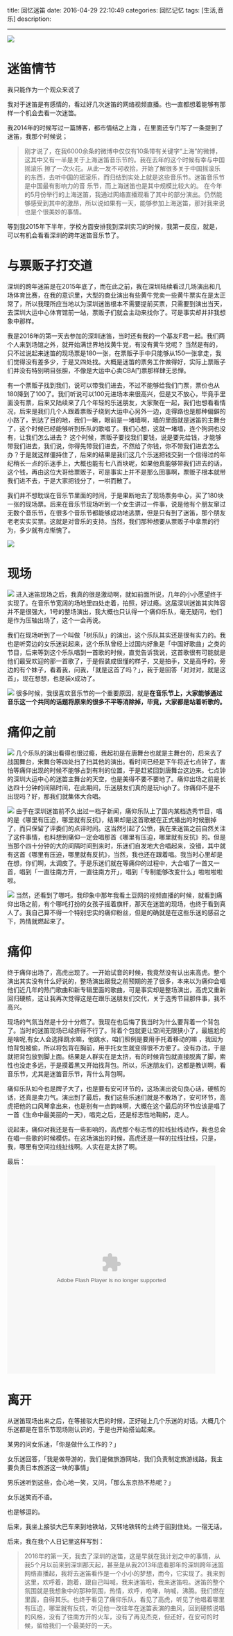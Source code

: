 title:  回忆迷笛
date: 2016-04-29 22:10:49 
categories: 回忆记忆
tags: [生活,音乐] 
description: 

---

![](http://7ktu2f.com1.z0.glb.clouddn.com/midi.jpg)


# 迷笛情节
我只能作为一个观众来说了

我对于迷笛是有感情的，看过好几次迷笛的网络视频直播。也一直都想着能够有那样一个机会去看一次迷笛。
<!--more-->
我2014年的时候写过一篇博客，都市情结之上海  ，在里面还专门写了一条提到了迷笛，我那个时候说；

>    刚才说了，在我6000余条的微博中仅仅有10条带有关键字“上海”的微博，这其中又有一半是关于上海迷笛音乐节的。我在去年的这个时候有幸与中国摇滚乐 擦了一次火花。从此一发不可收拾，开始了解很多关于中国摇滚乐的东西，去听中国的摇滚乐，而归结到实处上就是这些音乐节。迷笛音乐节是中国最有影响力的音 乐节，而上海迷笛也是其中规模比较大的。
    在今年的5月份举行的上海迷笛，我通过网络直播观看了其中的部分演出。仍然能够感受到其中的激昂，所以说如果有一天，能够参加上海迷笛，那对我来说也是个很美妙的事情。


等到我2015年下半年，学校方面安排我到深圳实习的时候，我第一反应，就是，可以有机会看看深圳的跨年迷笛音乐节了。


# 与票贩子打交道
深圳的跨年迷笛是在2015年底了，而在此之前，我在深圳陆续看过几场演出和几场体育比赛，在我的意识里，大型的商业演出有些黄牛党卖一些黄牛票实在是太正常了，所以我理所应当地以为深圳迷笛根本不需要提前买票，只需要到演出当天，去深圳大运中心体育馆前一站，票贩子们就会主动来找你了。可是事实却并非我想象中那样。

我是2016年的第一天去参加的深圳迷笛，当时还有我的一个基友F君一起。我们两个人来到场馆之外，就开始满世界地找黄牛党，有没有黄牛党呢？ 当然是有的，只不过说起来迷笛的现场票是180一张，在票贩子手中只能够从150一张拿走，我们觉得没有差多少，于是又四处找。大概是迷笛的票务工作做得好，实际上票贩子们并没有特别明目张胆，不像是大运中心卖CBA门票那样肆无忌惮。

有一个票贩子找到我们，说可以带我们进去，不过不能够给我们门票，票价也从180降到了100了。我们听说可以100元进场本来很高兴，但是又不放心，毕竟手里面没有票，后来又陆续来了几个年轻的乐迷朋友，大家聚在一起，我们也想看看情况，后来是我们几个人跟着票贩子绕到大运中心另外一边，走得路也是那种偏僻的小路了，到达了目的地，我们一瞅，眼前是一堵墙啊，墙的里面就是迷笛的主舞台了，这个时候已经能够听到乐队的歌唱了。我们心想，这就一堵墙，连个狗洞也没有，让我们怎么进去？ 这个时候，票贩子要找我们要钱，说是要先给钱，才能够带我们进去，我们说，你得先带我们进去，不然给了你钱，你不带我们进去怎么办？于是就这样僵持住了，后来的结果是我们这几个乐迷把钱交到一个信得过的年纪稍长一点的乐迷手上，大概也能有七八百块呢，如果他真能够带我们进去的话，这个钱，再由这位大哥给票贩子，可是事实上并不是那么回事啊，票贩子根本就带我们进不去，于是大家把钱分了，一哄而散了。

我们并不想耽误在音乐节里面的时间，于是果断地去了现场票务中心，买了180块一张的现场票。后来在音乐节现场听到一个女生讲过一件事，说是他有个朋友窜过无数个音乐节，在很多个音乐节都能够成功地逃票，但是只有到了迷笛，那个朋友老老实实买票。这就是对音乐的支持。当然，我们那种想要从票贩子中拿票的行为，多少就有点惭愧了。

![](http://7ktu2f.com1.z0.glb.clouddn.com/midi1.jpg)

# 现场


![](http://7ktu2f.com1.z0.glb.clouddn.com/midi2.jpg)
进入迷笛现场之后，我真的很是激动啊，就如前面所说，几年的小小愿望终于实现了。在音乐节宽阔的场地里四处走着，拍照，好过瘾。这届深圳迷笛其实阵容并不是很强大，1号的整场演出，我大概也只认得一个痛仰乐队，毫无疑问，他们是作为压轴出场了，这个一会再说。


我们在现场听到了一个叫做「树乐队」的演出，这个乐队其实还是很有实力的。我也是听旁边的女乐迷说起来，这个乐队曾经上过国内好象是「中国好歌曲」之类的节目，后来等到这个乐队唱到一首歌的时候，直觉告诉我说，这首歌很有可能就是他们最受欢迎的那一首歌了，于是假装成很懂的样子，又是拍手，又是高呼的，旁边的有个妹子，看着我，问我，「就是这首了吗？」，我于是回答「对对对，就是这首」，现在想想，也是装x成功了。


![](http://7ktu2f.com1.z0.glb.clouddn.com/midi3.jpg)
很多时候，我很喜欢音乐节的一个重要原因，就是**在音乐节上，大家能够通过音乐这一个共同的话题将原来的很多不平等消除掉，毕竟，大家都是站着听歌的。** 

# 痛仰之前



![](http://7ktu2f.com1.z0.glb.clouddn.com/midi4.jpg)
几个乐队的演出看得也很过瘾，我起初是在唐舞台也就是主舞台的，后来去了战国舞台，宋舞台等四处扫了扫其他的演出。看时间已经是下午将近七点钟了，害怕等痛仰出现的时候不能够占到有利的位置，于是赶紧回到唐舞台这边来。七点钟的深圳大运中心的迷笛主舞台的天空，也是美得不要不要地了。痛仰出场之前是长达四十分钟的间隔时间，在此期间，乐迷朋友们真的是玩high了。你痛仰不是不出现吗？好，那我们就集体大合唱。

![](http://7ktu2f.com1.z0.glb.clouddn.com/mdi5.jpg)
由于在深圳迷笛前不久出过一档子新闻，痛仰乐队上了国内某档选秀节目，唱的是《哪里有压迫，哪里就有反抗》，结果却是这首歌被在正式播出的时候删掉了，而只保留了评委们的点评时间。这当然引起了公愤，我在来迷笛之前自然关注了这件事情，也料想到痛仰一定会唱那首《哪里有压迫，哪里就有反抗》的。但是当那个四十分钟的大的间隔时间到来时，乐迷们自发地大合唱起来，没错，其中就有这首《哪里有压迫，哪里就有反抗》，当然，我也还在跟着唱。我当时心里却是在想，你们啊，太调皮了。于是乐迷们就在等痛仰的过程中，大合唱了一首又一首，唱到「一直往南方开，一直往南方开」，唱到「专制能够改变什么」啦啦啦啦啦。

![](http://7ktu2f.com1.z0.glb.clouddn.com/midi6.jpg)
当然，还看到了哪吒，我印象中那年我看土豆网的视频直播的时候，就看到痛仰出场之前，有个哪吒打扮的女孩子摇着旗杆，那天在迷笛的现场，也终于看到真人了。我自己算不得一个特别忠实的痛仰粉丝，但是的确就是在这些乐迷的感召之下，热情就燃起来了。

# 痛仰

终于痛仰出场了，高虎出现了。一开始试音的时候，我竟然没有认出来高虎。整个演出其实没有什么好说的，整场演出跟我之前预期的差了很多，本来以为痛仰会唱他们近几年的热门歌曲和新专辑里面的歌曲，可是事实却是整场演出，高虎又重新回归硬核，这让我再次觉得这是在跟乐迷朋友们交代，关于选秀节目那件事，我不高兴。

现场的气氛当然是十分十分燃了。我现在也后悔了我当时为什么要背着一个背包了。当时的迷笛现场已经挤得不行了。背着个包就更让空间无限狭小了，最尴尬的是啥呢,有女人会选择跳水嘛，他跳水，咱们照例是要用手托着移动的嘛 ，我因为怕背包被偷，所以将包背在胸前，用手托女生就变得很不方便了。没有办法，于是就把背包放到脚上面。结果是人群实在是太挤，有的时候背包就直接脱离了脚，索性也没走多远，于是摸着黑又开始找背包。所以，乐迷朋友们，这都是教训啊，看音乐节，尤其是迷笛音乐节，背什么背包啊。

痛仰乐队如今也是牌子大了，也是要有安可环节的，这场演出说句良心话，硬核的话，还真是卖力气。演出到了最后，我们这些乐迷们就是不散场了，安可环节，高虎把他的口风琴拿出来，也是别有一点韵味啊，大概在这个最后的环节应该是唱了一首《生命中最美丽的一天》，唱完之后，还是标志性地鞠躬，走人。

说起来，痛仰对我还是有一些影响的，高虎那个标志性的拉线扯线动作，我也总会在唱一些歌的时候模仿。在这场演出的时候，高虎还是一样的拉线扯线，只是，我，哪里有空间拉线扯线啊。人实在是太挤了啊。

最后：
<embed type="application/x-shockwave-flash" allowscriptaccess="always" allowfullscreen="true" wmode="transparent" quality="high" height="480" width="480" src="http://video.weibo.com/player/1034:a350cd3d6d8e14f2fa6389b4e7df6e6f/v.swf"/>

#  离开


从迷笛现场出来之后，在等接驳大巴的时候，正好碰上几个乐迷的对话。大概几个乐迷都是在音乐节现场刚认识的，于是也开始搭讪起来。

某男的问女乐迷，「你是做什么工作的？」

女乐迷回答，「我是做导游的，我们是做旅游网站，我们负责制定旅游线路，我主要负责日本旅游这一块的事情」

男乐迷听到这些，会心地一笑，又问，「那么东京热不热呢？」

女乐迷笑而不语。

也是够逗的。

后来，我坐上接驳大巴车来到地铁站，又转地铁转的士终于回到住处。一宿无话。

后来，我在我个人日记里这样写到：

>2016年的第一天，我去了深圳的迷笛，这是早就在我计划之中的事情，从我5个月以前来到深圳那天起，甚至是从我2013年底看那年的深圳跨年迷笛网络直播起，我将去迷笛看作是一个小小的梦想，而今，它实现了。我来到这里，欢呼着，跑着，跟自己叫喊，我来迷笛啦，我来迷笛啦。迷笛的整个氛围就是我想象中的那种氛围，热情，欢呼，咆哮，呐喊，沸腾。我们燃在里面，自得其乐。也终于看见了痛仰乐队，看见了高虎，听见了他唱着哪里有压迫，哪里就有反抗，听见他一改往年在迷笛表演的曲风，回到硬核说唱的风格，没有了往南方开的火车，没有了再见杰克，但还好，在安可的时候，留给我们一个最美好的一天。




      





